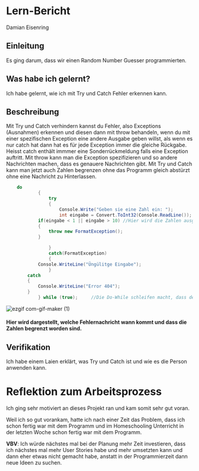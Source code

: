 # Lern-Bericht
Damian Eisenring

## Einleitung

Es ging darum, dass wir einen Random Number Guesser programmierten.

## Was habe ich gelernt?

Ich habe gelernt, wie ich mit Try und Catch Fehler erkennen kann.

## Beschreibung

Mit Try und Catch verhindern kannst du Fehler, also Exceptions (Ausnahmen) erkennen und diesen dann mit throw behandeln, wenn du mit einer spezifischen Exception eine andere Ausgabe geben willst, als wenn es nur catch hat dann hat es für jede Exception immer die gleiche Rückgabe. Heisst catch enthält immmer eine Sonderrückmeldung falls eine Exception auftritt. Mit throw kann man die Exception spezifizieren und so andere Nachrichten machen, dass es genauere Nachrichten gibt. Mit Try und Catch kann man jetzt auch Zahlen begrenzen ohne das Programm gleich abstürzt ohne eine Nachricht zu Hinterlassen.

```csharp 
	do
            {
                try
                {
                    Console.Write("Geben sie eine Zahl ein: ");
                    int eingabe = Convert.ToInt32(Console.ReadLine());
		    if(eingabe < 1 || eingabe > 10) //Hier wird die Zahlen ausgabe begrenzt
		    {
		    	throw new FormatException();
		    }

                }
                catch(FormatException)
                {
			Console.WriteLine("Üngülitge Eingabe");
                }
		catch
		{
		 	Console.WriteLine("Error 404");
		}
            } while (true);	    //Die Do-While schleifen macht, dass der User im wieder Zahlen eingeben kann.
```
![ezgif com-gif-maker (1)](https://user-images.githubusercontent.com/111045919/191697705-330f816a-0f93-4d0b-b803-167da3685d9d.gif)
#### Hier wird dargestellt, welche Fehlernachricht wann kommt und dass die Zahlen begrenzt worden sind.

	
## Verifikation

Ich habe einem Laien erklärt, was Try und Catch ist und wie es die Person anwenden kann.

# Reflektion zum Arbeitsprozess

Ich ging sehr motiviert an dieses Projekt ran und kam somit sehr gut voran.

Weil ich so gut vorankam, hatte ich nach einer Zeit das Problem, dass ich schon fertig war mit dem Programm und im Homeschooling Unterricht in der letzten Woche schon fertig war mit dem Programm.

**VBV**: Ich würde nächstes mal bei der Planung mehr Zeit investieren, dass ich nächstes mal mehr User Stories habe und mehr umsetzten kann und dann eher etwas nicht gemacht habe, anstatt in der Programmierzeit dann neue Ideen zu suchen.
